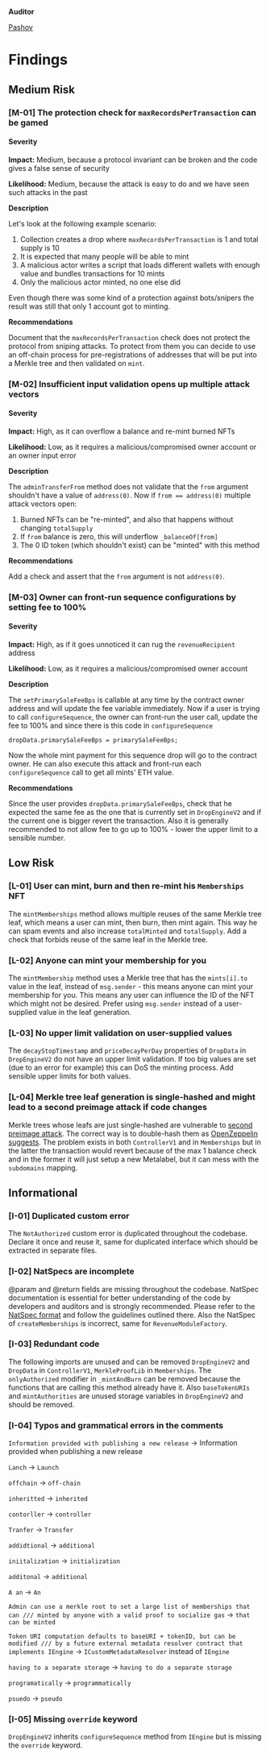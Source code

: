 **Auditor**

[Pashov](https://twitter.com/pashovkrum)

# Findings

## Medium Risk

### [M-01] The protection check for `maxRecordsPerTransaction` can be gamed

#### Severity

**Impact:**
Medium, because a protocol invariant can be broken and the code gives a false sense of security

**Likelihood:**
Medium, because the attack is easy to do and we have seen such attacks in the past

**Description**

Let's look at the following example scenario:

1. Collection creates a drop where `maxRecordsPerTransaction` is 1 and total supply is 10
2. It is expected that many people will be able to mint
3. A malicious actor writes a script that loads different wallets with enough value and bundles transactions for 10 mints
4. Only the malicious actor minted, no one else did

Even though there was some kind of a protection against bots/snipers the result was still that only 1 account got to minting.

**Recommendations**

Document that the `maxRecordsPerTransaction` check does not protect the protocol from sniping attacks. To protect from them you can decide to use an off-chain process for pre-registrations of addresses that will be put into a Merkle tree and then validated on `mint`.

### [M-02] Insufficient input validation opens up multiple attack vectors

#### Severity

**Impact:**
High, as it can overflow a balance and re-mint burned NFTs

**Likelihood:**
Low, as it requires a malicious/compromised owner account or an owner input error

**Description**

The `adminTransferFrom` method does not validate that the `from` argument shouldn't have a value of `address(0)`. Now if `from == address(0)` multiple attack vectors open:

1. Burned NFTs can be "re-minted", and also that happens without changing `totalSupply`
2. If `from` balance is zero, this will underflow `_balanceOf[from]`
3. The 0 ID token (which shouldn't exist) can be "minted" with this method

**Recommendations**

Add a check and assert that the `from` argument is not `address(0)`.

### [M-03] Owner can front-run sequence configurations by setting fee to 100%

#### Severity

**Impact:**
High, as if it goes unnoticed it can rug the `revenueRecipient` address

**Likelihood:**
Low, as it requires a malicious/compromised owner account

**Description**

The `setPrimarySaleFeeBps` is callable at any time by the contract owner address and will update the fee variable immediately. Now if a user is trying to call `configureSequence`, the owner can front-run the user call, update the fee to 100% and since there is this code in `configureSequence`

```solidity
dropData.primarySaleFeeBps = primarySaleFeeBps;
```

Now the whole mint payment for this sequence drop will go to the contract owner. He can also execute this attack and front-run each `configureSequence` call to get all mints' ETH value.

**Recommendations**

Since the user provides `dropData.primarySaleFeeBps`, check that he expected the same fee as the one that is currently set in `DropEngineV2` and if the current one is bigger revert the transaction. Also it is generally recommended to not allow fee to go up to 100% - lower the upper limit to a sensible number.

## Low Risk

### [L-01] User can mint, burn and then re-mint his `Memberships` NFT

The `mintMemberships` method allows multiple reuses of the same Merkle tree leaf, which means a user can mint, then burn, then mint again. This way he can spam events and also increase `totalMinted` and `totalSupply`. Add a check that forbids reuse of the same leaf in the Merkle tree.

### [L-02] Anyone can mint your membership for you

The `mintMembership` method uses a Merkle tree that has the `mints[i].to` value in the leaf, instead of `msg.sender` - this means anyone can mint your membership for you. This means any user can influence the ID of the NFT which might not be desired. Prefer using `msg.sender` instead of a user-supplied value in the leaf generation.

### [L-03] No upper limit validation on user-supplied values

The `decayStopTimestamp` and `priceDecayPerDay` properties of `DropData` in `DropEngineV2` do not have an upper limit validation. If too big values are set (due to an error for example) this can DoS the minting process. Add sensible upper limits for both values.

### [L-04] Merkle tree leaf generation is single-hashed and might lead to a second preimage attack if code changes

Merkle trees whose leafs are just single-hashed are vulnerable to [second preimage attack](https://flawed.net.nz/2018/02/21/attacking-merkle-trees-with-a-second-preimage-attack/). The correct way is to double-hash them as [OpenZeppelin suggests](https://github.com/OpenZeppelin/merkle-tree#standard-merkle-trees). The problem exists in both `ControllerV1` and in `Memberships` but in the latter the transaction would revert because of the max 1 balance check and in the former it will just setup a new Metalabel, but it can mess with the `subdomains` mapping.

## Informational

### [I-01] Duplicated custom error

The `NotAuthorized` custom error is duplicated throughout the codebase. Declare it once and reuse it, same for duplicated interface which should be extracted in separate files.

### [I-02] NatSpecs are incomplete

@param and @return fields are missing throughout the codebase. NatSpec documentation is essential for better understanding of the code by developers and auditors and is strongly recommended. Please refer to the [NatSpec format](https://docs.soliditylang.org/en/v0.8.17/natspec-format.html) and follow the guidelines outlined there. Also the NatSpec of `createMemberships` is incorrect, same for `RevenueModuleFactory`.

### [I-03] Redundant code

The following imports are unused and can be removed `DropEngineV2` and `DropData` in `ControllerV1`, `MerkleProofLib` in `Memberships`. The `onlyAuthorized` modifier in `_mintAndBurn` can be removed because the functions that are calling this method already have it. Also `baseTokenURIs` and `mintAuthorities` are unused storage variables in `DropEngineV2` and should be removed.

### [I-04] Typos and grammatical errors in the comments

`Information provided with publishing a new release` -> Information provided when publishing a new release

`Lanch` -> `Launch`

`offchain` -> `off-chain`

`inheritted` -> `inherited`

`contorller` -> `controller`

`Tranfer` -> `Transfer`

`addidtional` -> `additional`

`iniitalization` -> `initialization`

`additonal` -> `additional`

`A an` -> `An`

`Admin can use a merkle root to set a large list of memberships that can /// minted by anyone with a valid proof to socialize gas` -> `that can be minted`

`Token URI computation defaults to baseURI + tokenID, but can be modified /// by a future external metadata resolver contract that implements IEngine` -> `ICustomMetadataResolver` instead of `IEngine`

`having to a separate storage` -> `having to do a separate storage`

`programatically` -> `programmatically`

`psuedo` -> `pseudo`

### [I-05] Missing `override` keyword

`DropEngineV2` inherits `configureSequence` method from `IEngine` but is missing the `override` keyword.
